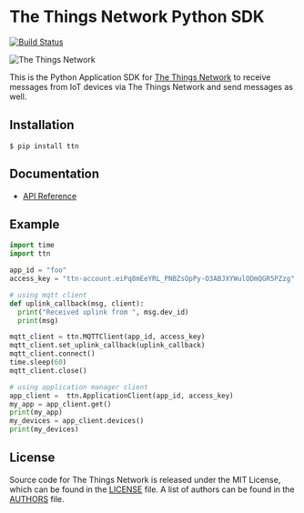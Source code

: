 # The Things Network Python SDK

[![Build Status](https://travis-ci.org/TheThingsNetwork/python-app-sdk.svg?branch=master)](https://travis-ci.org/TheThingsNetwork/python-app-sdk)

![The Things Network](https://thethings.blob.core.windows.net/ttn/logo.svg)

This is the Python Application SDK for [The Things Network](https://www.thethingsnetwork.org/) to receive messages from IoT devices via The Things Network and send messages as well.

## Installation
```
$ pip install ttn
```
## Documentation
* [API Reference](./DOCUMENTATION.md)

## Example
```python
import time
import ttn

app_id = "foo"
access_key = "ttn-account.eiPq8mEeYRL_PNBZsOpPy-O3ABJXYWulODmQGR5PZzg"

# using mqtt client
def uplink_callback(msg, client):
  print("Received uplink from ", msg.dev_id)
  print(msg)

mqtt_client = ttn.MQTTClient(app_id, access_key)
mqtt_client.set_uplink_callback(uplink_callback)
mqtt_client.connect()
time.sleep(60)
mqtt_client.close()

# using application manager client
app_client =  ttn.ApplicationClient(app_id, access_key)
my_app = app_client.get()
print(my_app)
my_devices = app_client.devices()
print(my_devices)
```

## License

Source code for The Things Network is released under the MIT License, which can be found in the [LICENSE](LICENSE) file. A list of authors can be found in the [AUTHORS](AUTHORS) file.
